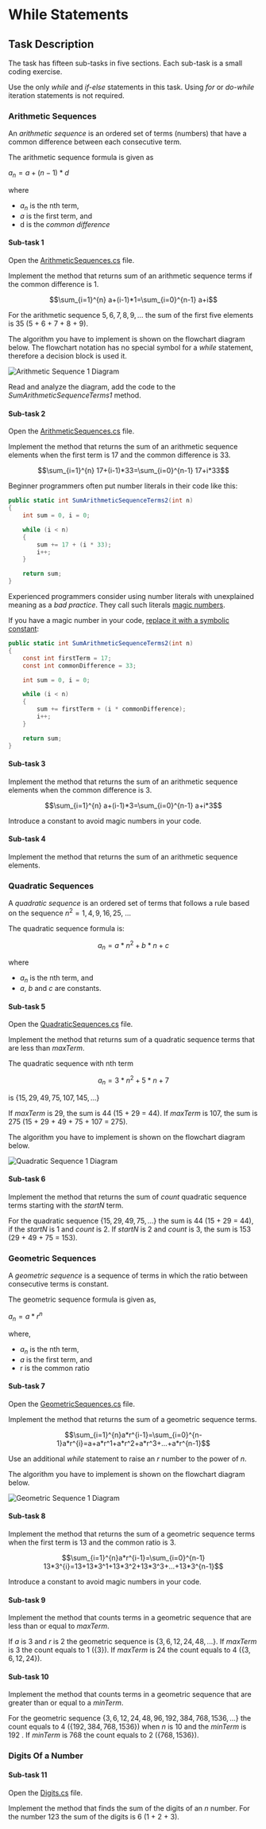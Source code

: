# While Statements


## Task Description

The task has fifteen sub-tasks in five sections. Each sub-task is a small coding exercise.  

Use the only *while* and *if-else* statements in this task. Using *for* or *do-while* iteration statements is not required.  


### Arithmetic Sequences

An *arithmetic sequence* is an ordered set of terms (numbers) that have a common difference between each consecutive term.

The arithmetic sequence formula is given as  

$a_{n} = a+(n-1)*d$   

where   
- $a_{n}$ is the nth term,
- $a$ is the first term, and
- d is the *common difference*

#### Sub-task 1

Open the [ArithmeticSequences.cs](WhileStatements/ArithmeticSequences.cs) file.

Implement the method that returns sum of an arithmetic sequence terms if the common difference is 1.

$$\sum_{i=1}^{n} a+(i-1)*1=\sum_{i=0}^{n-1} a+i$$

For the arithmetic sequence ${5, 6, 7, 8, 9, ...}$ the sum of the first five elements is 35 (5 + 6 + 7 + 8 + 9).

The algorithm you have to implement is shown on the flowchart diagram below. The flowchart notation has no special symbol for a _while_ statement, therefore a decision block is used it.

![Arithmetic Sequence 1 Diagram](images/as-1.png)

Read and analyze the diagram, add the code to the _SumArithmeticSequenceTerms1_ method. 

#### Sub-task 2

Open the [ArithmeticSequences.cs](WhileStatements/ArithmeticSequences.cs) file.

Implement the method that returns the sum of an arithmetic sequence elements when the first term is 17 and the common difference is 33.

$$\sum_{i=1}^{n} 17+(i-1)*33=\sum_{i=0}^{n-1} 17+i*33$$

Beginner programmers often put number literals in their code like this:

```cs
public static int SumArithmeticSequenceTerms2(int n)
{
    int sum = 0, i = 0;

    while (i < n)
    {
        sum += 17 + (i * 33);
        i++;
    }

    return sum;
}
```

Experienced programmers consider using number literals with unexplained meaning as a *bad practice*. They call such literals [magic numbers](https://en.wikipedia.org/wiki/Magic_number_(programming)).

If you have a magic number in your code, [replace it with a symbolic constant](https://refactoring.guru/replace-magic-number-with-symbolic-constant):

```cs
public static int SumArithmeticSequenceTerms2(int n)
{
    const int firstTerm = 17;
    const int commonDifference = 33;

    int sum = 0, i = 0;

    while (i < n)
    {
        sum += firstTerm + (i * commonDifference);
        i++;
    }

    return sum;
}
```

#### Sub-task 3

Implement the method that returns the sum of an arithmetic sequence elements when the common difference is 3.

$$\sum_{i=1}^{n} a+(i-1)*3=\sum_{i=0}^{n-1} a+i*3$$

Introduce a constant to avoid magic numbers in your code.

#### Sub-task 4

Implement the method that returns the sum of an arithmetic sequence elements.


### Quadratic Sequences

A *quadratic sequence* is an ordered set of terms that follows a rule based on the sequence $n^2=1, 4, 9, 16, 25,$ ...

The quadratic sequence formula is:
```math
a_{n} = a*n^2+b*n+c 
```
where
* $a_{n}$ is the nth term, and
* $a$, $b$ and $c$ are constants.

#### Sub-task 5

Open the [QuadraticSequences.cs](WhileStatements/QuadraticSequences.cs) file.

Implement the method that returns sum of a quadratic sequence terms that are less than _maxTerm_.

The quadratic sequence with nth term  
```math
a_{n}=3*n^2+5*n+7
``` 
is $\{ 15, 29, 49, 75, 107, 145, ...\}$

If _maxTerm_ is 29, the sum is 44 (15 + 29 = 44). If _maxTerm_ is 107, the sum is 275 (15 + 29 + 49 + 75 + 107 = 275).

The algorithm you have to implement is shown on the flowchart diagram below.

![Quadratic Sequence 1 Diagram](images/qs-1.png)

#### Sub-task 6

Implement the method that returns the sum of _count_ quadratic sequence terms starting with the _startN_ term.

For the quadratic sequence $\{ 15, 29, 49, 75, ...\}$ the sum is 44 (15 + 29 = 44), if the _startN_ is 1 and _count_ is 2. If _startN_ is 2 and _count_ is 3, the sum is 153 (29 + 49 + 75 = 153).


### Geometric Sequences

A *geometric sequence* is a sequence of terms in which the ratio between consecutive terms is constant.

The geometric sequence formula is given as,

$a_{n} = a*r^n$

where,
* $a_{n}$ is the nth term,
* $a$ is the first term, and
* r is the common ratio

#### Sub-task 7

Open the [GeometricSequences.cs](WhileStatements/GeometricSequences.cs) file.

Implement the method that returns the sum of a geometric sequence terms.

$$\sum_{i=1}^{n}a*r^{i-1}=\sum_{i=0}^{n-1}a*r^{i}=a+a*r^1+a*r^2+a*r^3+...+a*r^{n-1}$$

Use an additional _while_ statement to raise an _r_ number to the power of _n_.

The algorithm you have to implement is shown on the flowchart diagram below.

![Geometric Sequence 1 Diagram](images/gs-1.png)

#### Sub-task 8

Implement the method that returns the sum of a geometric sequence terms when the first term is 13 and the common ratio is 3.

$$\sum_{i=1}^{n}a*r^{i-1}=\sum_{i=0}^{n-1} 13*3^{i}=13+13*3^1+13*3^2+13*3^3+...+13*3^{n-1}$$

Introduce a constant to avoid magic numbers in your code.

#### Sub-task 9

Implement the method that counts terms in a geometric sequence that are less than or equal to _maxTerm_.

If _a_ is 3 and _r_ is 2 the geometric sequence is $\{3, 6, 12, 24, 48, ...\}$. If _maxTerm_ is 3 the count equals to 1 ($\{3\}$). If  _maxTerm_ is 24 the count equals to 4 ($\{3, 6, 12, 24\}$).

#### Sub-task 10

Implement the method that counts terms in a geometric sequence that are greater than or equal to a _minTerm_.

For the geometric sequence $\{3, 6, 12, 24, 48, 96, 192, 384, 768, 1536, ...\}$ the count equals to 4 ($\{192, 384, 768, 1536\}$) when _n_ is 10 and the _minTerm_ is 192 . If _minTerm_ is 768 the count equals to 2 ($\{768, 1536\}$).


### Digits Of a Number

#### Sub-task 11

Open the [Digits.cs](WhileStatements/Digits.cs) file.

Implement the method that finds the sum of the digits of an _n_ number. For the number 123 the sum of the digits is 6 (1 + 2 + 3).  
